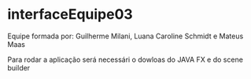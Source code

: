 # interfaceEquipe03

Equipe formada por: Guilherme Milani, Luana Caroline Schmidt e Mateus Maas

Para rodar a aplicação será necessári o dowloas  do JAVA FX e do scene builder
